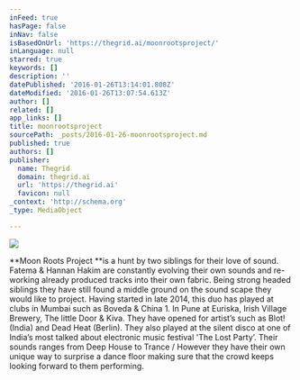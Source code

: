 ```yaml
---
inFeed: true
hasPage: false
inNav: false
isBasedOnUrl: 'https://thegrid.ai/moonrootsproject/'
inLanguage: null
starred: true
keywords: []
description: ''
datePublished: '2016-01-26T13:14:01.808Z'
dateModified: '2016-01-26T13:07:54.613Z'
author: []
related: []
app_links: []
title: moonrootsproject
sourcePath: _posts/2016-01-26-moonrootsproject.md
published: true
authors: []
publisher:
  name: Thegrid
  domain: thegrid.ai
  url: 'https://thegrid.ai'
  favicon: null
_context: 'http://schema.org'
_type: MediaObject

---
```

![](https://s3-us-west-2.amazonaws.com/the-grid-img/p/baccbd94991ff1cfa7766c3ff9b51f6a82eeb00b.jpg)

**Moon Roots Project **is a hunt by two siblings for their love of sound. Fatema & Hannan Hakim are constantly evolving their own sounds and re-working already produced tracks into their own fabric. Being strong headed siblings they have still found a middle ground on the sound scape they would like to project. Having started in late 2014, this duo has played at clubs in Mumbai such as Boveda & China 1\. In Pune at Euriska, Irish Village Brewery, The little Door & Kiva. They have opened for artistʼs such as Blot! (India) and Dead Heat (Berlin). They also played at the silent disco at one of Indiaʼs most talked about electronic music festival 'The Lost Partyʼ. Their sounds ranges from Deep House to Trance / However they have their own unique way to surprise a dance floor making sure that the crowd keeps looking forward to them performing.
